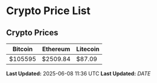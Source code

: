 # Crypto Price List

## Crypto Prices
| Bitcoin | Ethereum | Litecoin |
| ------- | -------- | -------- |
| $105595 | $2509.84 | $87.09 |
**Last Updated:** 2025-06-08 11:36 UTC
**Last Updated:** $DATE$
